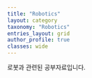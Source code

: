 ```yaml
---
title: "Robotics"
layout: category
taxonomy: "Robotics"
entries_layout: grid
author_profile: true
classes: wide
---
```


로봇과 관련된 공부자료입니다. 
